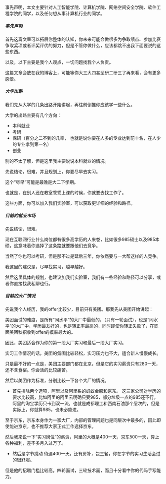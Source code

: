 


事先声明，本文主要针对人工智能学院、计算机学院、网络空间安全学院、软件工程学院的同学，以及任何想从事计算机行业的同学。

##### 事先声明
首先这篇文章可以拓展你整体的认知，你未来可能会做很多为争取绩点、参加比赛争取奖项或者评奖评优的努力，但是不管你做什么，应该都跳不出我下面要说的这些东西。

以及，以下主要是我个人观点，一切问题找我个人负责。

这篇文章会放在我的博客上，可能等你大三大四甚至研二研三了再来看，会有更多感悟。

##### 大学出路

我们先从大学的几条出路开始讲起，再往前倒推你应该学一些什么。

大学的出路主要有几个方向：
 - 本科就业
 - 考研
 - 保研（百分之二不到的几率， 也就是说你要在人多的专业达到前十名，在人少的专业拿到第一名）
 - 创业

别的不太了解，但是这里我主要说说本科就业的情况。

先说结论，很难，并且规划上，你要尽早去实习。

这个“尽早”可能是最晚是大二下学期。

也就是，在别人还在教室乖乖上课的时候，你就要去找工作了。

这些方面，你可以加入我们实验室，可以获取更详细的经验和路径。

##### 目前的就业市场

先说结论，很难。

现在互联网行业什么岗位都有很多高学历的人来卷，比如很多985硕士以及985本硕，这意味着你选择了这条路就要跟他们去竞争。

当然了你也可以考研，但是那不过是延后三年，你依然要与一大帮这样的人竞争。

我这里的建议是，尽早找实习，越早越好。

然后这里具体的规划，也建议加我们实验室，我们有一些经验和路径可以分享，或者你直接找我私聊也行。

##### 目前的大厂情况

先说我个人经历，我的offer比较少，目前只有美团。那我先从美团开始讲起：

美团面试的难度，是所有“同水平”的大厂中最低的，（只有一轮面试），也是“同水平”的大厂中，学历最友好的，也是转正率最高的，同时即使你转正失败了，在职面美团秋招收到offer的概率最大的。


因此，美团适合作为你的第一段大厂实习和最后一段大厂实习。

实习工作情况的话，美团的氛围比较轻松，实习压力也不大，适合新人慢慢成长。

只是最不好的一点是，美团主要部门都在北京，但是它的实习薪资只有280一天，还不含食宿。你会活的比较痛苦。

然后以美团作为标准，分别比较一下各个大厂的情况。

- 首先排除两个选项，阿里以及阿里系的蚂蚁金服和京东。
这三家公司对学历的要求比较高，比如阿里的阿里云明确只要985，部分垃圾一点的985还不行。
阿里的淘宝学历只卡到双一流，也就是成都理工和西南石油那个层次的，但是实际上，你就算985，也未必能进。

至于京东，京东本身作为一家大厂，内部的管理问题也是同层次中最多的，因此即使能进京东，也不推荐大家正式工作选择京东。

然后我来说一下“实习岗位”的薪资，阿里的大概是400一天，京东500一天，算上各种福利，差不多月入过万了。

- 然后是字节跳动
待遇400一天，还有房补，包三餐，你在字节的实习生活会过的很舒服。

但是他的招聘门槛比较高，四轮面试，三轮技术面，而且十分看中你的代码手写能力。